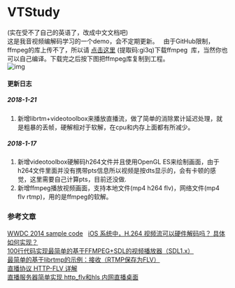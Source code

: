 # VTStudy
(实在受不了自己的英语了，改成中文文档吧)  
这是我音视频编解码学习的一个demo，会不定期更新。  
由于GitHub限制，ffmpeg的库上传不了，所以请 [点击这里](https://pan.baidu.com/s/1eTV59gm) (提取码:gi3q)下载ffmpeg
  库，当然你也可以自己编译。下载完之后按下图把ffmpeg库复制到工程。  
![img](http://out3mnggr.bkt.clouddn.com/QQ20180122-160052@2x.png?v=123)  
#### 更新日志
##### 2018-1-21
1. 新增librtm+videotoolbox来播放直播流，做了简单的消除累计延迟处理，就是粗暴的丢帧，硬解相对于软解，在cpu和内存上面都有所减少。  
##### 2018-1-17
1. 新增videotoolbox硬解码h264文件并且使用OpenGL ES来绘制画面，由于h264文件里面并没有携带pts信息所以视频是按dts显示的，会有卡顿的感觉，这里需要自己计算pts，目前还没做.
2. 新增ffmpeg播放视频画面，支持本地文件(mp4 h264 flv)，网络文件(mp4 flv rtmp)，用的是ffmpeg的软解。  

### 参考文章
[WWDC 2014 sample code](https://github.com/master-nevi/WWDC-2014/tree/master/Using%20video%20toolbox%20to%20decode%20compressed%20sample%20buffers)   
[iOS 系统中，H.264 视频流可以硬件解码吗？ 具体如何实现？](https://www.zhihu.com/question/20692215)   
[100行代码实现最简单的基于FFMPEG+SDL的视频播放器（SDL1.x）](http://blog.csdn.net/leixiaohua1020/article/details/8652605)  
[最简单的基于librtmp的示例：接收（RTMP保存为FLV）](http://blog.csdn.net/leixiaohua1020/article/details/42104893)  
[直播协议 HTTP-FLV 详解](http://akagi201.org/post/http-flv-explained/)  
[直播服务器简单实现 http_flv和hls 内网直播桌面](http://www.cnblogs.com/luconsole/p/6079534.html)  
